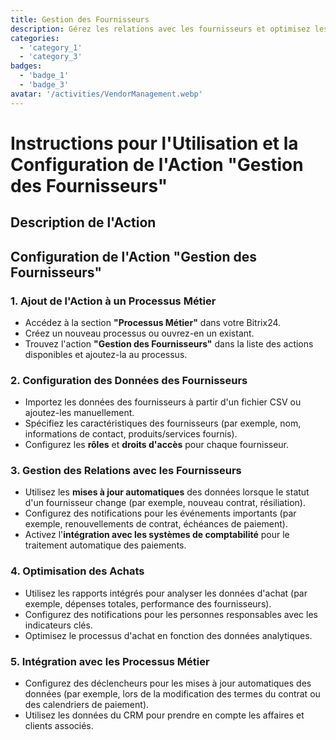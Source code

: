 ```yaml
---
title: Gestion des Fournisseurs
description: Gérez les relations avec les fournisseurs et optimisez les achats.
categories: 
  - 'category_1'
  - 'category_3'
badges: 
  - 'badge_1'
  - 'badge_3'
avatar: '/activities/VendorManagement.webp'
---
```


# Instructions pour l'Utilisation et la Configuration de l'Action "Gestion des Fournisseurs"

## Description de l'Action

## **Configuration de l'Action "Gestion des Fournisseurs"**

### 1. Ajout de l'Action à un Processus Métier
- Accédez à la section **"Processus Métier"** dans votre Bitrix24.
- Créez un nouveau processus ou ouvrez-en un existant.
- Trouvez l'action **"Gestion des Fournisseurs"** dans la liste des actions disponibles et ajoutez-la au processus.

### 2. Configuration des Données des Fournisseurs
- Importez les données des fournisseurs à partir d'un fichier CSV ou ajoutez-les manuellement.
- Spécifiez les caractéristiques des fournisseurs (par exemple, nom, informations de contact, produits/services fournis).
- Configurez les **rôles** et **droits d'accès** pour chaque fournisseur.

### 3. Gestion des Relations avec les Fournisseurs
- Utilisez les **mises à jour automatiques** des données lorsque le statut d'un fournisseur change (par exemple, nouveau contrat, résiliation).
- Configurez des notifications pour les événements importants (par exemple, renouvellements de contrat, échéances de paiement).
- Activez l'**intégration avec les systèmes de comptabilité** pour le traitement automatique des paiements.

### 4. Optimisation des Achats
- Utilisez les rapports intégrés pour analyser les données d'achat (par exemple, dépenses totales, performance des fournisseurs).
- Configurez des notifications pour les personnes responsables avec les indicateurs clés.
- Optimisez le processus d'achat en fonction des données analytiques.

### 5. Intégration avec les Processus Métier
- Configurez des déclencheurs pour les mises à jour automatiques des données (par exemple, lors de la modification des termes du contrat ou des calendriers de paiement).
- Utilisez les données du CRM pour prendre en compte les affaires et clients associés.